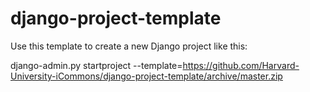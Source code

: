 django-project-template
=======================

Use this template to create a new Django project like this:

django-admin.py startproject <project name> --template=https://github.com/Harvard-University-iCommons/django-project-template/archive/master.zip